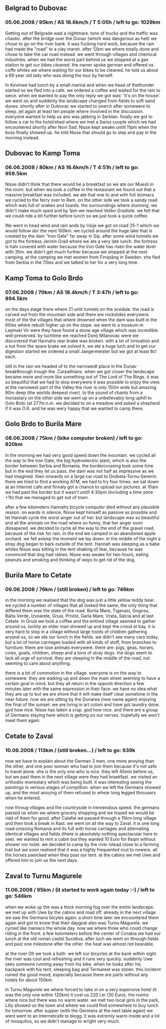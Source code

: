 ## Belgrad to Dubovac

  
### 05.06.2008 / 95km / AS 18.6km/h / T 5:05h / left to go: 1029km

Getting out of Belgrade wad a nightmare. tons of trucks and the traffic was chaotic. after the bridge over the Dunav (which was dangerous as hell) we chose to go on the river bank. it was fucking hard work, because the rain had made the "road" to a clay marsh. after 12km we where totally done and chose to take the car road instead. we went through villages and chemical industries. when we had the worst part behind us we stopped at a gas station to get our bikes cleaned. the owner spoke german and offered us coffe whiles we where waiting for our bikes to be cleaned. he told us about a 69 year old lady who was doing the tour by herself.

In Kovinwe had lunch by a small marina and when we head of thethunder started so we fled into a cafe. we ordered a coffee and waited for the rain to siece. when we wanted to pay the only reply we got was: 'it's on the house'. we went on and suddenly the landscape changed from fields to soft sand dunes. shortly after in Dubovac we started to search after somewere to sleep. jet again at least ten people where involved in the discussion. everyone wanted to help us ans was jabbing in Serbian. finally we got to follow a car to the hotel/shed where we met a Swiss couple which we had encountered shortly after Novi Sad. Nisse kept awake untill 11pm when the boss finally showed up. he told Nisse that should go to slep and pay in the morning instead.

## Dubovac to Kamp Toma

### 06.06.2008 / 80km / AS 16.6km/h / T 4:51h / left to go: 959.5km

Nisse didn't think that there would be a breakfast so we ate our Muesli in the room. but when we took a coffee in the restaurant we found out that a massive breakfast was included. we ate that one to and with full stomacs we cycled to the ferry over to Ram. on the other side we took a sandy road which was full of snakes and lizards. the surroundings where stunning. we didn't make much sped and by 1pm we reached Veliko Gradiste. we felt that we could ride a bit further before lunch so we just took a quick coffee.

We went in head wind and rain ands by Usije we got on road 25-1 which we would follow dor the next 100km. we cycled around the huge lake that is created by the dam "Iron Gate" far away in Sip. after some wind tunnels we got to the fortress Jerinin Grad where we ate a very late lunch. the fortress is halv covered with water because the Iron Gate has risen the water level with 35m. we didn't get much further because we stopped at the next camping. at the camping we met women from Finspång in Sweden. she fled from Serbia in the 70ies and we talked to her for a very long time.

## Kamp Toma to Golo Brdo

### 07.06.2008 / 70km / AS 18.4km/h / T 3:47h / left to go: 894.5km

on the days stage there where 21 unlit tunnels on the scedule. the road is carved out from the mountain side and there are rockslides everywere. most of the the villages that where drowned when the dam was built in the 60ies where rebuilt higher up on the slope. we went to a museum in Lepinski Vir were they have found a stone age village which was incredible well preserved. by luchtime we reached Donij Milanovac were we discovered that Hannahs rear brake was broken. with a lot of innivation and a nut from the spare brake we solved it. we ate a huge luch and to get our digestion started we ordered a small Jaegermeister but we got at least 8cl each.

still in the rain we headed of to the narrowedt place in the Dunav breakthrough trough the  Carpathians. when we got closer the landscape became more and more like something out of The Lord of The Rings. it was so beautiful that we had to stop everywere it was possible to enjoy the view. at the narrowest part of the Valley the river is only 150m wide but amazing 90m deep (the worlds deepest river). to the sound of chants from a monastary on the other side we went up on a unbelievably long uphill to Golo Brdo (at 277m.n.m. we decided to on a meadow and asked a shepherd if it was O.K. and he was wery happy that we wanted to camp there.

## Golo Brdo to Burila Mare

### 08.06.2008 / 75km / (bike computer broken) / left to go: 820km

In the morning we had very good speed down the mountain. we cycled all the way to the Iron Gate, the big hydroelectric plant, which is also the border between Serbia and Romania. the bordercrossing took some time but in the end they let us pass. the dam was not half as impressive as we had imagined. then onwards on a large car road to Drobeta-Turnu-Severin. there we tried to find a working ATM, we had to try four times. we sat down at an Internet cafe and finnaly got a chance to upload our pictures. at 10am we had past the border but it wasn't untill 4:30pm (including a time zone +1h) that we managed to get out of town.

after a few kilometers Hannahs bicycle computer died without any plausible reason. on wards in silence, Nisse kept himself as passive as possible and let Hannah cycle the worst anger out of her. but landscape was so beautiful and all the animals on the road where so funny, that her anger soon dissapered. we decided to cycle all the way to the end of the gravel road, because of the risk for rain. in the end we camped in an abandoned apple orchard. we fell asleep the moment we lay down. in the middle of the night a stray dog began to bark outside of the tent. Hannah was sleeping as a babe whiles Nisse was sitting in the tent shaking of fear, because he was convinced that dog had rabies. Nisse was awake for two hours, eating peanuts and smoking and thinking of ways to get rid of the dog.

## Burila Mare to Cetate

### 09.06.2008 / 76km / (still broken) / left to go: 746km

in the morning we realised that the dog was just a little yellow teddy bear. we cycled a number of villages that all looked the same, the only thing that differed them was the state of the road. Burila Mare, Tiganasi, Gogosu, Balta Verde, Izvoarele, Gruia, Pristol, Garla Mare, Vrata, Salcia and at last Cetate. In Gruia we took a coffee and the entired village seemed to gather around us. luckily an elder man showed up and kept the croud at bay. it is very hard to stop in a village without large hords of children gathering around us, so we ate our lunch in the fields. we didn't see many cars today, but a lot of horse carrieges loaded with all kinds of stuff, from branches to furniture. there are lose animals everywere. there are: pigs, geas, horses, cows, goats, children, sheep and a tons of stray dogs. the dogs seem to lack all urge of survival. they are sleeping in the middle of the road, not seeming to care about anything.

there is a lot of commotion in the village. everyone is on the way to somewere. they are walking up and down the main street seeming to have a certain goal in mind. but they all return in the opposit direction a few minutes later with the same expression in their face. we have no idea what they are up to but we are shore that it will make itself clear sometime in the near future. now we are sitting by the Dunarea (new name again) enjoying the final of the sunset. we are living in art coloni and have got laundry done. god how nice. Nisse has taken a crap. god how nice. and there are a group of Germans staying here which is getting on our nerves. hopefully we won't meet them again.

## Cetate to Zaval

### 10.06.2008 / 113km / (still broken...) / left to go: 639k

now we have to explain about the German 3 men, one more anoying than the other, and one poor woman who had to join them because it's not safe to travel alone. she is the only one who is nice. they left 45min before us, but we past them in the next village were they had braekfast. we visited an orthodox monestary which was being built. it was interesting seeing the paintings in verious stages of complition. when we left the Germans showed up, and the most anoying of them  refused to whear long legged throusers when he entered.

now throug villages and the countryside in tremendous speed. the germans passed us when we where grocery shopping and we hoped we would be ridd of them for good. after Calafat we passed through a 15km long village and then took a break in Rast. we went on all the way to Zaval. it is one long road crossing Romania and its full with horse carriages and alternating identical villages and fields (there is absolutely nothing spectacular here to see). we wanted to rent a cabin but they wanted 10 Euro for 6sqm without shower nor toilet. we decided to camp by the river istead close to a farming trail but we soon realised that it was a highly frequented rout to nowere. all the horses panicked when they past our tent. at the cabins we met Uwe and offered him to join us the next days.

## Zaval to Turnu Magurele

### 11.06.2008 / 95km / (it started to work again today :-) / left to go: 546km

when we woke up the was a thick morning fog over the entire landscape. we met up with Uwe by the cabins and road off. already in the next village we saw the Germans bicyles again. a short time later we encountered them again and got to know that their daygoal also was Turnu Magurele. we cycled like maniacs the whole day. now we where  three who could change riding in the front. a few kolometers before the center of Corabia we had our lunch at the old roman castel Sucidiva. after luch we went on through fields and past one milestone after the other. the heat was almost not bearable.

at the river Olt we took a bath. we left our bicycles at the bank within sight. the river was cool and refreshing and it runs very quickly. suddenly Uwe sees someone running away from his bike. when he looks after his backpack with his tent, sleeping bag and Termarest was stolen. this incident ruined the good mood, especially because there are parts without any hotels for about 150km.

In Turnu Magurele we where forced to take in on a very expensive hotel (it was the only one within 120km) it cost us 220 Lei (30 Euro). the rooms where nice but there was no warm water. we met two local girls in the park, Lilly showed us the town and where we could find somewhere to buy lunch for tomorrow. after supper (with the Germans at the next table again) we went went to an Internetcafe to blogg. it was extremly warm inside and a lot of mosquitos, so we didn't manage to wright very much.